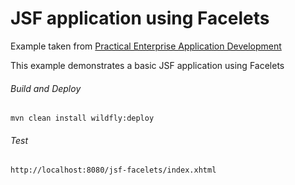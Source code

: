 JSF application using Facelets
=====================================
Example taken from [Practical Enterprise Application Development](http://www.itbuzzpress.com/ebooks/java-ee-7-development-on-wildfly.html)

This example demonstrates a basic JSF application using Facelets 

###### Build and Deploy
```shell
mvn clean install wildfly:deploy
```

###### Test
```shell
http://localhost:8080/jsf-facelets/index.xhtml
```

